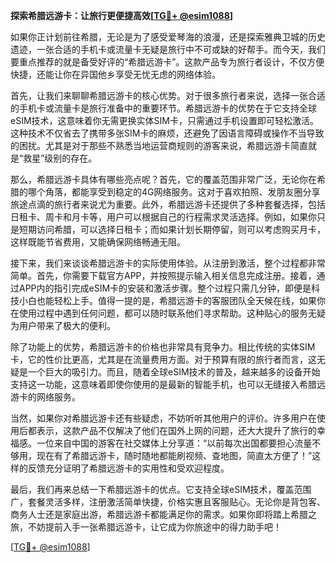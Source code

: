 **探索希腊远游卡：让旅行更便捷高效[[TG💪+ @esim1088](https://t.me/s/esim1088)]**

如果你正计划前往希腊，无论是为了感受爱琴海的浪漫，还是探索雅典卫城的历史遗迹，一张合适的手机卡或流量卡无疑是旅行中不可或缺的好帮手。而今天，我们要重点推荐的就是备受好评的“希腊远游卡”。这款产品专为旅行者设计，不仅方便快捷，还能让你在异国他乡享受无忧无虑的网络体验。

首先，让我们来聊聊希腊远游卡的核心优势。对于很多旅行者来说，选择一张合适的手机卡或流量卡是旅行准备中的重要环节。希腊远游卡的优势在于它支持全球eSIM技术，这意味着你无需更换实体SIM卡，只需通过手机设置即可轻松激活。这种技术不仅省去了携带多张SIM卡的麻烦，还避免了因语言障碍或操作不当导致的困扰。尤其是对于那些不熟悉当地运营商规则的游客来说，希腊远游卡简直就是“救星”级别的存在。

那么，希腊远游卡具体有哪些亮点呢？首先，它的覆盖范围非常广泛，无论你在希腊的哪个角落，都能享受到稳定的4G网络服务。这对于喜欢拍照、发朋友圈分享旅途点滴的旅行者来说尤为重要。此外，希腊远游卡还提供了多种套餐选择，包括日租卡、周卡和月卡等，用户可以根据自己的行程需求灵活选择。例如，如果你只是短期访问希腊，可以选择日租卡；而如果计划长期停留，则可以考虑购买月卡，这样既能节省费用，又能确保网络畅通无阻。

接下来，我们来谈谈希腊远游卡的实际使用体验。从注册到激活，整个过程都非常简单。首先，你需要下载官方APP，并按照提示输入相关信息完成注册。接着，通过APP内的指引完成eSIM卡的安装和激活步骤。整个过程只需几分钟，即便是科技小白也能轻松上手。值得一提的是，希腊远游卡的客服团队全天候在线，如果你在使用过程中遇到任何问题，都可以随时联系他们寻求帮助。这种贴心的服务无疑为用户带来了极大的便利。

除了功能上的优势，希腊远游卡的价格也非常具有竞争力。相比传统的实体SIM卡，它的性价比更高，尤其是在流量费用方面。对于预算有限的旅行者而言，这无疑是一个巨大的吸引力。而且，随着全球eSIM技术的普及，越来越多的设备开始支持这一功能，这意味着即使你使用的是最新的智能手机，也可以无缝接入希腊远游卡的网络服务。

当然，如果你对希腊远游卡还有些疑虑，不妨听听其他用户的评价。许多用户在使用后都表示，这款产品不仅解决了他们在国外上网的问题，还大大提升了旅行的幸福感。一位来自中国的游客在社交媒体上分享道：“以前每次出国都要担心流量不够用，现在有了希腊远游卡，随时随地都能刷视频、查地图，简直太方便了！”这样的反馈充分证明了希腊远游卡的实用性和受欢迎程度。

最后，我们再来总结一下希腊远游卡的优点。它支持全球eSIM技术，覆盖范围广，套餐灵活多样，注册激活简单快捷，价格实惠且客服贴心。无论你是背包客、商务人士还是家庭出游，希腊远游卡都能满足你的需求。如果你即将踏上希腊之旅，不妨提前入手一张希腊远游卡，让它成为你旅途中的得力助手吧！

[[TG💪+ @esim1088](https://t.me/s/esim1088)]